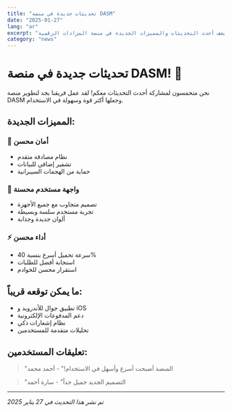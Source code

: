 ```yaml
---
title: "تحديثات جديدة في منصة DASM"
date: "2025-01-27"
lang: "ar"
excerpt: "اكتشف أحدث التحديثات والمميزات الجديدة في منصة المزادات الرقمية"
category: "news"
---
```


# تحديثات جديدة في منصة DASM! 🚀

نحن متحمسون لمشاركة أحدث التحديثات معكم! لقد عمل فريقنا بجد لتطوير منصة DASM وجعلها أكثر قوة وسهولة في الاستخدام.

## المميزات الجديدة:

### 🔐 أمان محسن
- نظام مصادقة متقدم
- تشفير إضافي للبيانات
- حماية من الهجمات السيبرانية

### 📱 واجهة مستخدم محسنة
- تصميم متجاوب مع جميع الأجهزة
- تجربة مستخدم سلسة وبسيطة
- ألوان جديدة وجذابة

### ⚡ أداء محسن
- سرعة تحميل أسرع بنسبة 40%
- استجابة أفضل للطلبات
- استقرار محسن للخوادم

## ما يمكن توقعه قريباً:

- تطبيق جوال للأندرويد و iOS
- دعم المدفوعات الإلكترونية
- نظام إشعارات ذكي
- تحليلات متقدمة للمستخدمين

## تعليقات المستخدمين:

> "المنصة أصبحت أسرع وأسهل في الاستخدام!" - أحمد محمد

> "التصميم الجديد جميل جداً" - سارة أحمد

---

*تم نشر هذا التحديث في 27 يناير 2025*
